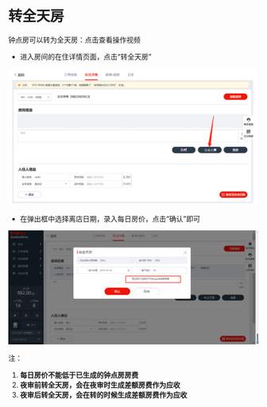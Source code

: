 # 转全天房

钟点房可以转为全天房：点击查看操作视频

* 进入房间的在住详情页面，点击“转全天房”

![](../../../.gitbook/assets/image%20%28271%29.png)

* 在弹出框中选择离店日期，录入每日房价，点击“确认”即可

![](../../../.gitbook/assets/image%20%28122%29.png)

注：

1. **每日房价不能低于已生成的钟点房房费**
2. **夜审前转全天房，会在夜审时生成差额房费作为应收**
3. **夜审后转全天房，会在转的时候生成差额房费作为应收**

